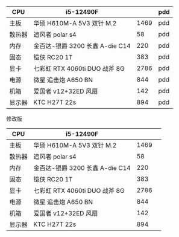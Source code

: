 
| CPU | i5-12490F |  | pdd |
| ---- | ---- | ---- | ---- |
| 主板 | 华硕 H610M-A 5V3 双针 M.2 | 1469 | pdd |
| 散热器 | 追风者 polar s4 | 58 | pdd |
| 内存 | 金百达-银爵 3200 长鑫 A-die C14 | 220 | pdd |
| 固态 | 铠侠 RC20 1T | 383 | pdd |
| 显卡 | 七彩虹 RTX 4060ti DUO 战斧 8G | 2786 | pdd |
| 电源 | 微星 追击炮 A650 BN | 844 | pdd |
| 机箱 | 爱国者 v12+32ED 风扇 | 142 | pdd |
| 显示器 | KTC H27T 22s | 894 | pdd |

修改版

| CPU | i5-12490F |  |  |
| ---- | ---- | ---- | ---- |
| 主板 | 华硕 H610M-A 5V3 双针 M.2 | 1469 |  |
| 散热器 | 追风者 polar s4 | 58 |  |
| 内存 | 金百达-银爵 3200 长鑫 A-die C14 | 220 |  |
| 固态 | 铠侠 RC20 1T | 383 |  |
| 显卡 | 七彩虹 RTX 4060ti DUO 战斧 8G | 2786 |  |
| 电源 | 微星 追击炮 A650 BN | 844 |  |
| 机箱 | 爱国者 v12+32ED 风扇 | 142 |  |
| 显示器 | KTC H27T 22s | 894 |  |
